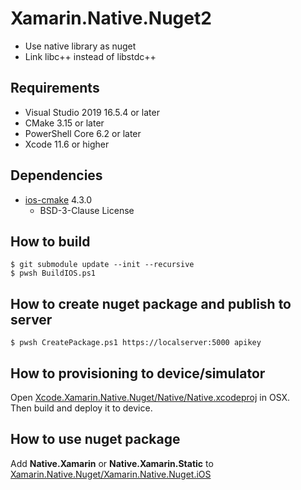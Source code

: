 # Xamarin.Native.Nuget2

* Use native library as nuget
* Link libc++ instead of libstdc++

## Requirements

* Visual Studio 2019 16.5.4 or later
* CMake 3.15 or later
* PowerShell Core 6.2 or later
* Xcode 11.6 or higher

## Dependencies

* [ios-cmake](https://github.com/leetal/ios-cmake) 4.3.0
  * BSD-3-Clause License

## How to build

````shell
$ git submodule update --init --recursive
$ pwsh BuildIOS.ps1
````

## How to create nuget package and publish to server

````shell
$ pwsh CreatePackage.ps1 https://localserver:5000 apikey
````

## How to provisioning to device/simulator

Open [Xcode.Xamarin.Native.Nuget/Native/Native.xcodeproj](Xcode.Xamarin.Native.Nuget/Native/Native.xcodeproj) in OSX.  
Then build and deploy it to device.

## How to use nuget package

Add **Native.Xamarin** or **Native.Xamarin.Static** to [Xamarin.Native.Nuget/Xamarin.Native.Nuget.iOS](Xamarin.Native.Nuget/Xamarin.Native.Nuget.iOS)